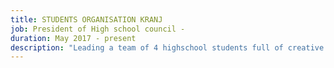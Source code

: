 ```yaml
---
title: STUDENTS ORGANISATION KRANJ
job: President of High school council -
duration: May 2017 - present
description: "Leading a team of 4 highschool students full of creative ideas, I got a chance to sharpen my communication, leadership and decisiveness. Having organized projects such as concerts, international trips and educational workshops, some of which were successful and others I learned from, I got to put my ideas to practice and organize events in their fullness- from project planning and unconventional, youthful promotion to event execution and project reports."
---
```

